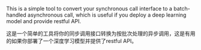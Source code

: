 This is a simple tool to convert your synchronous call interface to a batch-handled asynchronous call, which is useful if you deploy a deep learning model and provide restful API.

这是一个简单的工具将你的同步调用接口转换为按批次处理的异步调用，这是有用的如果你部署了一个深度学习模型并提供了restful API。

